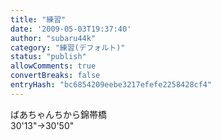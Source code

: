 ```yaml
---
title: "練習"
date: '2009-05-03T19:37:40'
author: "subaru44k"
category: "練習(デフォルト)"
status: "publish"
allowComments: true
convertBreaks: false
entryHash: "bc6854209eebe3217efefe2258428cf4"
---
```

ばあちゃんちから錦帯橋<br>
30'13"→30'50"
